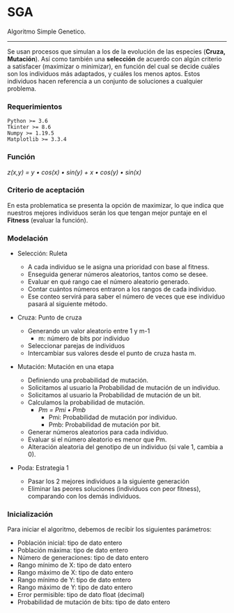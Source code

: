 # SGA
Algoritmo Simple Genetico.
___
Se usan procesos que simulan a los de la evolución de las especies (**Cruza, Mutación**). Así como también una **selección** de acuerdo con algún criterio a satisfacer (maximizar o minimizar), en función del cual se decide cuáles son los individuos más adaptados, y cuáles los menos aptos. Estos individuos hacen referencia a un conjunto de soluciones a cualquier problema.

### Requerimientos
```
Python >= 3.6
Tkinter >= 8.6
Numpy >= 1.19.5
Matplotlib >= 3.3.4
```

### Función
*z(x,y) = y &bull; cos(x) &bull; sin(y) + x &bull; cos(y) &bull; sin(x)*

### Criterio de aceptación
En esta problematica se presenta la opción de maximizar, lo que indica que nuestros mejores individuos serán los que tengan mejor puntaje
en el **Fitness** (evaluar la función).

### Modelación
- Selección: Ruleta
  - A cada individuo se le asigna una prioridad con base al fitness.
  - Enseguida generar números aleatorios, tantos como se desee.
  - Evaluar en qué rango cae el número aleatorio generado.
  - Contar cuántos números entraron a los rangos de cada individuo.
  - Ese conteo servirá para saber el número de veces que ese individuo pasará al siguiente método.

- Cruza: Punto de cruza
  - Generando un valor aleatorio entre 1 y m-1
  	- m: número de bits por individuo
  - Seleccionar parejas de individuos
  - Intercambiar sus valores desde el punto de cruza hasta m.

- Mutación: Mutación en una etapa
  - Definiendo una probabilidad de mutación.
  - Solicitamos al usuario la Probabilidad de mutación de un individuo.
  - Solicitamos al usuario la Probabilidad de mutación de un bit.
  - Calculamos la probabilidad de mutación.
  	- *Pm = Pmi &bull; Pmb*
  	  - Pmi: Probabilidad de mutación por individuo.
  	  - Pmb: Probabilidad de mutación por bit.
  - Generar números aleatorios para cada individuo.
  - Evaluar si el número aleatorio es menor que Pm.
  - Alteración aleatoria del genotipo de un individuo (si vale 1, cambia a 0).

- Poda: Estrategia 1
  - Pasar los 2 mejores individuos a la siguiente generación
  - Eliminar las peores soluciones (individuos con peor fitness), comparando con los demás individuos.



### Inicialización
Para iniciar el algoritmo, debemos de recibir los siguientes parámetros:
- Población inicial: tipo de dato entero
- Población máxima: tipo de dato entero
- Número de generaciones: tipo de dato entero
- Rango mínimo de X: tipo de dato entero
- Rango máximo de X: tipo de dato entero
- Rango mínimo de Y: tipo de dato entero
- Rango máximo de Y: tipo de dato entero
- Error permisible: tipo de dato float (decimal)
- Probabilidad de mutación de bits: tipo de dato entero
